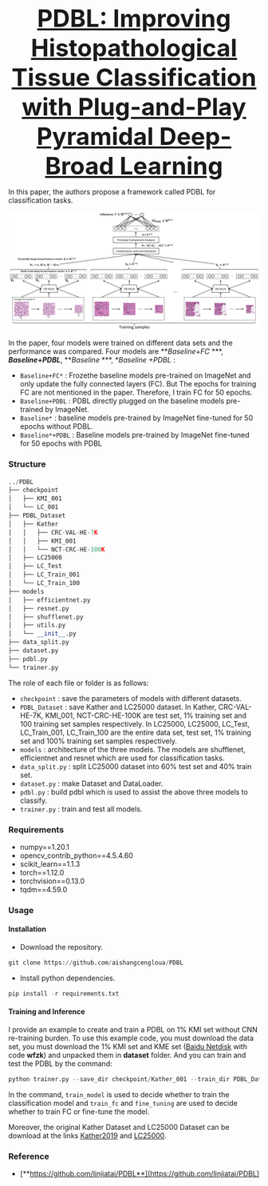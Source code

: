 <center><font size=10><strong><a href="https://ieeexplore.ieee.org/document/9740140">PDBL: Improving Histopathological Tissue Classification with Plug-and-Play Pyramidal Deep-Broad Learning</strong></a></font></center>

In this paper, the authors propose a framework called PDBL for classification tasks.

![outline](https://github.com/linjiatai/PDBL/raw/main/PDBL.png)

In the paper, four models were trained on different data sets and the performance was compared. Four models are ***Baseline*+*FC* ***, ***Baseline*+*PDBL***, ***Baseline* ***, ***Baseline* *+*PDBL*** :

- `Baseline+FC*` : Frozethe baseline models pre-trained on ImageNet and only update the fully connected layers (FC). But The epochs for training FC are not mentioned in the paper. Therefore, I train FC for 50 epochs.
- `Baseline+PDBL`  : PDBL directly plugged on the baseline models pre-trained by ImageNet.
- `Baseline*` : baseline models pre-trained by ImageNet fine-tuned for 50 epochs without PDBL.
- `Baseline*+PDBL`  : Baseline models pre-trained by ImageNet fine-tuned for 50 epochs with PDBL

### Structure

```python
../PDBL
├── checkpoint
│   ├── KMI_001
│   └── LC_001
├── PDBL_Dataset
│   ├── Kather
│   │   ├── CRC-VAL-HE-7K
│   │   ├── KMI_001
│   │   └── NCT-CRC-HE-100K
│   ├── LC25000
│   ├── LC_Test
│   ├── LC_Train_001
│   └── LC_Train_100
├── models
│   ├── efficientnet.py
│   ├── resnet.py
│   ├── shufflenet.py
│   ├── utils.py
│   └── __init__.py
├── data_split.py
├── dataset.py
├── pdbl.py
└── trainer.py
```

The role of each file or folder is as follows:

- `checkpoint` : save the parameters of models with different datasets.
- `PDBL_Dataset` : save Kather and LC25000 dataset. In Kather, CRC-VAL-HE-7K, KMI_001, NCT-CRC-HE-100K are test set, 1% training set and 100 training set samples respectively. In LC25000, LC25000, LC_Test, LC_Train_001, LC_Train_100 are the entire data set, test set, 1% training set and 100% training set samples respectively.
- `models` : architecture of the three models. The models are shufflenet, efficientnet and resnet which are used for classification tasks.
- `data_split.py` : split LC25000 dataset into 60% test set and 40% train set.
- `dataset.py` : make Dataset and DataLoader.
- `pdbl.py` : build pdbl which is used to assist the above three models to classify.
- `trainer.py` : train and test all models.

### Requirements

- numpy==1.20.1
- opencv_contrib_python==4.5.4.60
- scikit_learn==1.1.3
- torch==1.12.0
- torchvision==0.13.0
- tqdm==4.59.0

### Usage

#### Installation

- Download the repository.

```python
git clone https://github.com/aishangcengloua/PDBL
```

- Install python dependencies.

```python
pip install -r requirements.txt
```

#### Training and Inference

I provide an example to create and train a PDBL on 1% KMI set without CNN re-training burden. To use this example code, you must download the data set, you must download the 1% KMI set and KME set ([Baidu Netdisk](https://pan.baidu.com/s/1gLRDYK2lmgoLlZuzLcNIfw?pwd=wfzk) with code **wfzk**) and unpacked them in **dataset** folder. And you can train and test the PDBL by the command:

```python
python trainer.py --save_dir checkpoint/Kather_001 --train_dir PDBL_Dataset/Kather/KMI_001 --val_dir PDBL_Dataset/Kather/CRC-VAL-HE-7K --n_classes 9 --train_model False --train_fc False --fine_tuning False
```

In the command, `train_model` is used to decide whether to train the classification model and `train_fc` and `fine_tuning` are used to decide whether to train FC or fine-tune the model.

Moreover, the original Kather Dataset and LC25000 Dataset can be download at the links [Kather2019](https://zenodo.org/record/1214456) and [LC25000](https://github.com/tampapath/lung_colon_image_set).

### Reference

- [**https://github.com/linjiatai/PDBL**](https://github.com/linjiatai/PDBL)